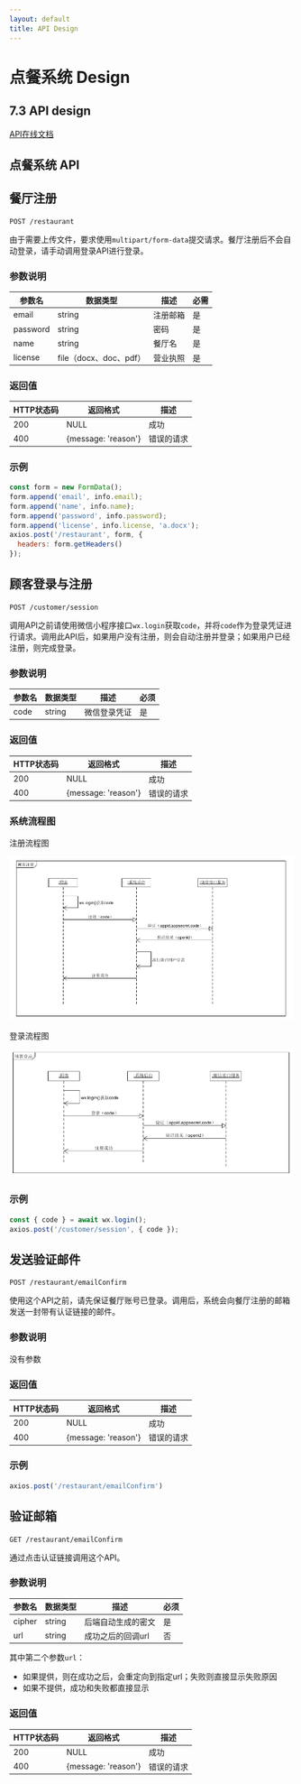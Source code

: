 ```yaml
---
layout: default
title: API Design
---
```


# 点餐系统 Design

## 7.3 API design
[API在线文档](https://sa-2018-fall.github.io/sa-api/)

## 点餐系统 API

## 餐厅注册

`POST /restaurant`

由于需要上传文件，要求使用`multipart/form-data`提交请求。餐厅注册后不会自动登录，请手动调用登录API进行登录。

### 参数说明

| 参数名   | 数据类型               | 描述     | 必需 |
| -------- | ---------------------- | -------- | ---- |
| email    | string                 | 注册邮箱 | 是   |
| password | string                 | 密码     | 是   |
| name     | string                 | 餐厅名   | 是   |
| license  | file（docx、doc、pdf） | 营业执照 | 是   |

### 返回值

| HTTP状态码 | 返回格式            | 描述       |
| ---------- | ------------------- | ---------- |
| 200        | NULL                | 成功       |
| 400        | {message: 'reason'} | 错误的请求 |

### 示例

```js
const form = new FormData();
form.append('email', info.email);
form.append('name', info.name);
form.append('password', info.password);
form.append('license', info.license, 'a.docx');
axios.post('/restaurant', form, {
  headers: form.getHeaders()
});
```

## 顾客登录与注册

`POST /customer/session`

调用API之前请使用微信小程序接口`wx.login`获取`code`，并将`code`作为登录凭证进行请求。调用此API后，如果用户没有注册，则会自动注册并登录；如果用户已经注册，则完成登录。

### 参数说明

| 参数名 | 数据类型 | 描述         | 必须 |
| ------ | -------- | ------------ | ---- |
| code   | string   | 微信登录凭证 | 是   |

### 返回值

| HTTP状态码 | 返回格式            | 描述       |
| ---------- | ------------------- | ---------- |
| 200        | NULL                | 成功       |
| 400        | {message: 'reason'} | 错误的请求 |

### 系统流程图

注册流程图

![注册流程](assets/API/顾客注册.png)

登录流程图

![登录流程](assets/API/顾客登录.png)

### 示例

 ```js
const { code } = await wx.login();
axios.post('/customer/session', { code });
 ```

## 发送验证邮件

`POST /restaurant/emailConfirm`

使用这个API之前，请先保证餐厅账号已登录。调用后，系统会向餐厅注册的邮箱发送一封带有认证链接的邮件。

### 参数说明

没有参数

### 返回值

| HTTP状态码 | 返回格式            | 描述       |
| ---------- | ------------------- | ---------- |
| 200        | NULL                | 成功       |
| 400        | {message: 'reason'} | 错误的请求 |

### 示例

```js
axios.post('/restaurant/emailConfirm')
```

## 验证邮箱

`GET /restaurant/emailConfirm`

通过点击认证链接调用这个API。

### 参数说明

| 参数名 | 数据类型 | 描述               | 必须 |
| ------ | -------- | ------------------ | ---- |
| cipher | string   | 后端自动生成的密文 | 是   |
| url    | string   | 成功之后的回调url  | 否   |

其中第二个参数`url`：

- 如果提供，则在成功之后，会重定向到指定url；失败则直接显示失败原因
- 如果不提供，成功和失败都直接显示

### 返回值

| HTTP状态码 | 返回格式            | 描述       |
| ---------- | ------------------- | ---------- |
| 200        | NULL                | 成功       |
| 400        | {message: 'reason'} | 错误的请求 |
